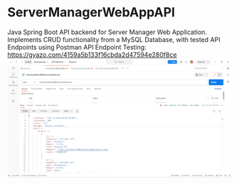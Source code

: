 # ServerManagerWebAppAPI
Java Spring Boot API backend for Server Manager Web Application. Implements CRUD functionality from a MySQL Database, with tested API Endpoints using Postman
API Endpoint Testing: https://gyazo.com/4159a5b133f16cbda2d47594e280f8ce
![PostmanPic](https://github.com/szargo5329/ServerManagerWebAppAPI/blob/main/image.png?raw=true)
